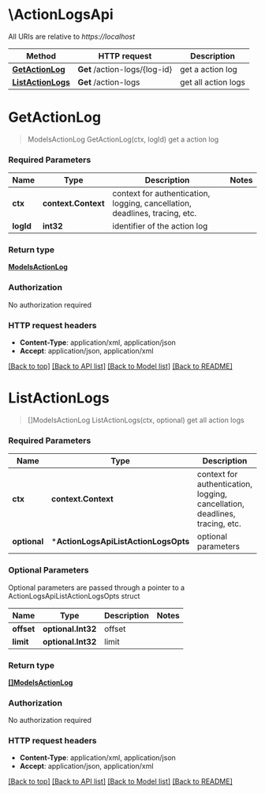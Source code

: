 # \ActionLogsApi

All URIs are relative to *https://localhost*

Method | HTTP request | Description
------------- | ------------- | -------------
[**GetActionLog**](ActionLogsApi.md#GetActionLog) | **Get** /action-logs/{log-id} | get a action log
[**ListActionLogs**](ActionLogsApi.md#ListActionLogs) | **Get** /action-logs | get all action logs


# **GetActionLog**
> ModelsActionLog GetActionLog(ctx, logId)
get a action log

### Required Parameters

Name | Type | Description  | Notes
------------- | ------------- | ------------- | -------------
 **ctx** | **context.Context** | context for authentication, logging, cancellation, deadlines, tracing, etc.
  **logId** | **int32**| identifier of the action log | 

### Return type

[**ModelsActionLog**](models.ActionLog.md)

### Authorization

No authorization required

### HTTP request headers

 - **Content-Type**: application/xml, application/json
 - **Accept**: application/json, application/xml

[[Back to top]](#) [[Back to API list]](../README.md#documentation-for-api-endpoints) [[Back to Model list]](../README.md#documentation-for-models) [[Back to README]](../README.md)

# **ListActionLogs**
> []ModelsActionLog ListActionLogs(ctx, optional)
get all action logs

### Required Parameters

Name | Type | Description  | Notes
------------- | ------------- | ------------- | -------------
 **ctx** | **context.Context** | context for authentication, logging, cancellation, deadlines, tracing, etc.
 **optional** | ***ActionLogsApiListActionLogsOpts** | optional parameters | nil if no parameters

### Optional Parameters
Optional parameters are passed through a pointer to a ActionLogsApiListActionLogsOpts struct

Name | Type | Description  | Notes
------------- | ------------- | ------------- | -------------
 **offset** | **optional.Int32**| offset | 
 **limit** | **optional.Int32**| limit | 

### Return type

[**[]ModelsActionLog**](*models.ActionLog.md)

### Authorization

No authorization required

### HTTP request headers

 - **Content-Type**: application/xml, application/json
 - **Accept**: application/json, application/xml

[[Back to top]](#) [[Back to API list]](../README.md#documentation-for-api-endpoints) [[Back to Model list]](../README.md#documentation-for-models) [[Back to README]](../README.md)

